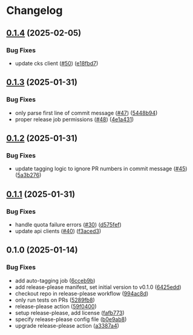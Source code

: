 # Changelog

## [0.1.4](https://github.com/coreweave/terraform-provider-coreweave/compare/v0.1.3...v0.1.4) (2025-02-05)


### Bug Fixes

* update cks client ([#50](https://github.com/coreweave/terraform-provider-coreweave/issues/50)) ([e18fbd7](https://github.com/coreweave/terraform-provider-coreweave/commit/e18fbd72867b25759e64cc442d30cef55b4e6d0b))

## [0.1.3](https://github.com/coreweave/terraform-provider-coreweave/compare/v0.1.2...v0.1.3) (2025-01-31)


### Bug Fixes

* only parse first line of commit message ([#47](https://github.com/coreweave/terraform-provider-coreweave/issues/47)) ([5448b94](https://github.com/coreweave/terraform-provider-coreweave/commit/5448b94541ea4c3c812ea7501426d577c63bc451))
* proper release job permissions ([#48](https://github.com/coreweave/terraform-provider-coreweave/issues/48)) ([4e1a431](https://github.com/coreweave/terraform-provider-coreweave/commit/4e1a4313cc073ad8dd5dc920addc587b45785ee2))

## [0.1.2](https://github.com/coreweave/terraform-provider-coreweave/compare/v0.1.1...v0.1.2) (2025-01-31)


### Bug Fixes

* update tagging logic to ignore PR numbers in commit message ([#45](https://github.com/coreweave/terraform-provider-coreweave/issues/45)) ([5a3b276](https://github.com/coreweave/terraform-provider-coreweave/commit/5a3b2764bd519eb061df8346bbbb9d67d675cb0d))

## [0.1.1](https://github.com/coreweave/terraform-provider-coreweave/compare/v0.1.0...v0.1.1) (2025-01-31)


### Bug Fixes

* handle quota failure errors ([#30](https://github.com/coreweave/terraform-provider-coreweave/issues/30)) ([d575fef](https://github.com/coreweave/terraform-provider-coreweave/commit/d575fef833bef80b1d797b1359657b520054d929))
* update api clients ([#40](https://github.com/coreweave/terraform-provider-coreweave/issues/40)) ([f3aced3](https://github.com/coreweave/terraform-provider-coreweave/commit/f3aced3d2d78155e3b93e5b8c8376d8ae88bb78e))

## 0.1.0 (2025-01-14)


### Bug Fixes

* add auto-tagging job ([6cceb9b](https://github.com/coreweave/terraform-provider-coreweave/commit/6cceb9be9d66c2b476bd12f6de1d75fb16f899f5))
* add release-please manifest, set initial version to v0.1.0 ([6425edd](https://github.com/coreweave/terraform-provider-coreweave/commit/6425edd3186b72f2302d79a78713221cd8d1cb2c))
* checkout repo in release-please workflow ([994ac8d](https://github.com/coreweave/terraform-provider-coreweave/commit/994ac8d859d5a07829f6f5c2b122f9bdebfd7ff6))
* only run tests on PRs ([5289fb8](https://github.com/coreweave/terraform-provider-coreweave/commit/5289fb8144ac0cfb465be2c08a8fbcaee5371944))
* release-please action ([59f0400](https://github.com/coreweave/terraform-provider-coreweave/commit/59f04000b9af4a45aa4e4035743f034d7af1eea3))
* setup release-please, add license ([fafb773](https://github.com/coreweave/terraform-provider-coreweave/commit/fafb773f50c523c4e10b1ee31d81f14a643f7990))
* specify release-please config file ([b0e9ab8](https://github.com/coreweave/terraform-provider-coreweave/commit/b0e9ab879f828a1cbb9cdaa3b8808637795c6e13))
* upgrade release-please action ([a3387a4](https://github.com/coreweave/terraform-provider-coreweave/commit/a3387a4471484a292839e893101574de485076e7))

